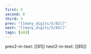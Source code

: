 ```yaml
---
first: 5
second: 8
third: 3
prev: "[[many_digits/5/82]]"
next: "[[many_digits/5/84]]"
tags: [odd]
---
```

prev2-in-text: [[81]]
next2-in-text: [[85]]
